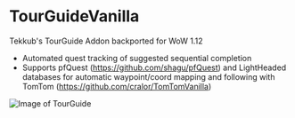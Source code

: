 # TourGuideVanilla
Tekkub's TourGuide Addon backported for WoW 1.12

- Automated quest tracking of suggested sequential completion
- Supports pfQuest (https://github.com/shagu/pfQuest) and LightHeaded databases for automatic waypoint/coord mapping and following with TomTom (https://github.com/cralor/TomTomVanilla)

![Image of TourGuide](https://user-images.githubusercontent.com/26133646/36521684-5a62bf9e-1798-11e8-844f-4e682f9feb75.png)
